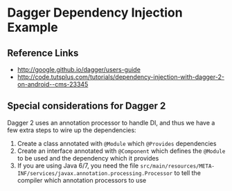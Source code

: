 # Dagger Dependency Injection Example

## Reference Links

* http://google.github.io/dagger/users-guide
* http://code.tutsplus.com/tutorials/dependency-injection-with-dagger-2-on-android--cms-23345

## Special considerations for Dagger 2
Dagger 2 uses an annotation processor to handle DI, and thus we have
a few extra steps to wire up the dependencies:

1. Create a class annotated with `@Module` which `@Provides` dependencies
1. Create an interface annotated with `@Component` which defines the `@Module` to be used and the dependency which it provides
1. If you are using Java 6/7, you need the file `src/main/resources/META-INF/services/javax.annotation.processing.Processor` to tell the compiler which annotation processors to use